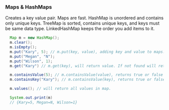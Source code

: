 ### Maps & HashMaps

Creates a key value pair. Maps are fast. HashMap is unordered and contains only unique keys. TreeMap is sorted, contains unique keys, and keys must be same data type. LinkedHashMap keeps the order you add items to it.

```Java
  Map m = new HashMap();
  m.clear();
  m.isEmpty();
  m.put("Kary", 5); // m.put(key, value), adding key and value to maps.
  m.put("Megan", "N");
  m.put("Wilson", 1);
  m.get("Kary") // m.get(key), will return value. If not found will return null.

  m.containsValue(5); // m.containsValue(value), returns true or false if map contains value.
  m.containsKey("Kary"); // m.containsValue(key), returns true or false if map contains key.

  m.values(); // will return all values in map.

  System.out.print(m)
  // {Kary=5, Megan=N, Wilson=1}
```